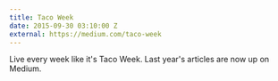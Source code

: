 ```yaml
---
title: Taco Week
date: 2015-09-30 03:10:00 Z
external: https://medium.com/taco-week
---
```


Live every week like it's Taco Week. Last year's articles are now up on Medium.

